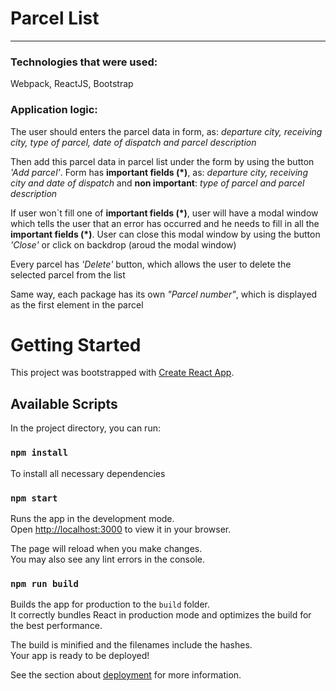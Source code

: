 # Parcel List
---
### Technologies that were used:

Webpack, ReactJS, Bootstrap

### Application logic:

The user should enters the parcel data in form, as: *departure city, receiving city, type of parcel, date of dispatch and parcel description*

Then add this parcel data in parcel list under the form by using the button *'Add parcel'*. Form has **important fields (*)**, as:  *departure city, receiving city and date of dispatch* and **non important**: *type of parcel and parcel description*

If user won`t fill one of **important fields (*)**, user will have a modal window which tells the user that an error has occurred and he needs to fill in all the **important fields (*)**. User can close this modal window by using the button *'Close'* or click on backdrop (aroud the modal window)

Every parcel has *'Delete'* button, which allows the user to delete the selected parcel from the list

Same way, each package has its own *"Parcel number"*, which is displayed as the first element in the parcel


# Getting Started

This project was bootstrapped with [Create React App](https://github.com/facebook/create-react-app).

## Available Scripts

In the project directory, you can run:

### `npm install`

To install all necessary dependencies

### `npm start`

Runs the app in the development mode.\
Open [http://localhost:3000](http://localhost:3000) to view it in your browser.

The page will reload when you make changes.\
You may also see any lint errors in the console.

### `npm run build`

Builds the app for production to the `build` folder.\
It correctly bundles React in production mode and optimizes the build for the best performance.

The build is minified and the filenames include the hashes.\
Your app is ready to be deployed!

See the section about [deployment](https://facebook.github.io/create-react-app/docs/deployment) for more information.
